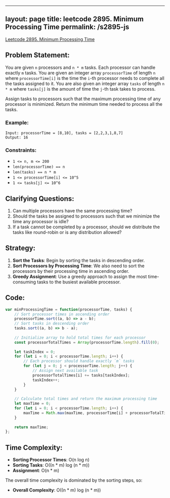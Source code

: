 
---
layout: page
title: leetcode 2895. Minimum Processing Time
permalink: /s2895-js
---
[Leetcode 2895. Minimum Processing Time](https://algoadvance.github.io/algoadvance/l2895)
## Problem Statement:
You are given `n` processors and `n * m` tasks. Each processor can handle exactly `m` tasks. You are given an integer array `processorTime` of length `n` where `processorTime[i]` is the time the `i`-th processor needs to complete all the tasks assigned to it. You are also given an integer array `tasks` of length `n * m` where `tasks[j]` is the amount of time the `j`-th task takes to process.

Assign tasks to processors such that the maximum processing time of any processor is minimized. Return the minimum time needed to process all the tasks.

### Example:
```text
Input: processorTime = [8,10], tasks = [2,2,3,1,8,7]
Output: 16
```

### Constraints:
- `1 <= n, m <= 200`
- `len(processorTime) == n`
- `len(tasks) == n * m`
- `1 <= processorTime[i] <= 10^5`
- `1 <= tasks[j] <= 10^6`

## Clarifying Questions:
1. Can multiple processors have the same processing time?
2. Should the tasks be assigned to processors such that we minimize the time any processor is idle?
3. If a task cannot be completed by a processor, should we distribute the tasks like round-robin or is any distribution allowed?

## Strategy:
1. **Sort the Tasks**: Begin by sorting the tasks in descending order.
2. **Sort Processors by Processing Time**: We also need to sort the processors by their processing time in ascending order.
3. **Greedy Assignment**: Use a greedy approach to assign the most time-consuming tasks to the busiest available processor.

## Code:
```javascript
var minProcessingTime = function(processorTime, tasks) {
    // Sort processor times in ascending order
    processorTime.sort((a, b) => a - b);
    // Sort tasks in descending order
    tasks.sort((a, b) => b - a);
    
    // Initialize array to hold total times for each processor
    const processorTotalTimes = Array(processorTime.length).fill(0);
    
    let taskIndex = 0;
    for (let i = 0; i < processorTime.length; i++) {
        // Each processor should handle exactly `m` tasks
        for (let j = 0; j < processorTime.length; j++) {
            // Assign next available task
            processorTotalTimes[i] += tasks[taskIndex];
            taskIndex++;
        }
    }
    
    // Calculate total times and return the maximum processing time
    let maxTime = 0;
    for (let i = 0; i < processorTime.length; i++) {
        maxTime = Math.max(maxTime, processorTime[i] + processorTotalTimes[i]);
    }
    
    return maxTime;
};
```

## Time Complexity:
- **Sorting Processor Times**: O(n log n)
- **Sorting Tasks**: O((n * m) log (n * m))
- **Assignment**: O(n * m)

The overall time complexity is dominated by the sorting steps, so:
- **Overall Complexity**: O((n * m) log (n * m))